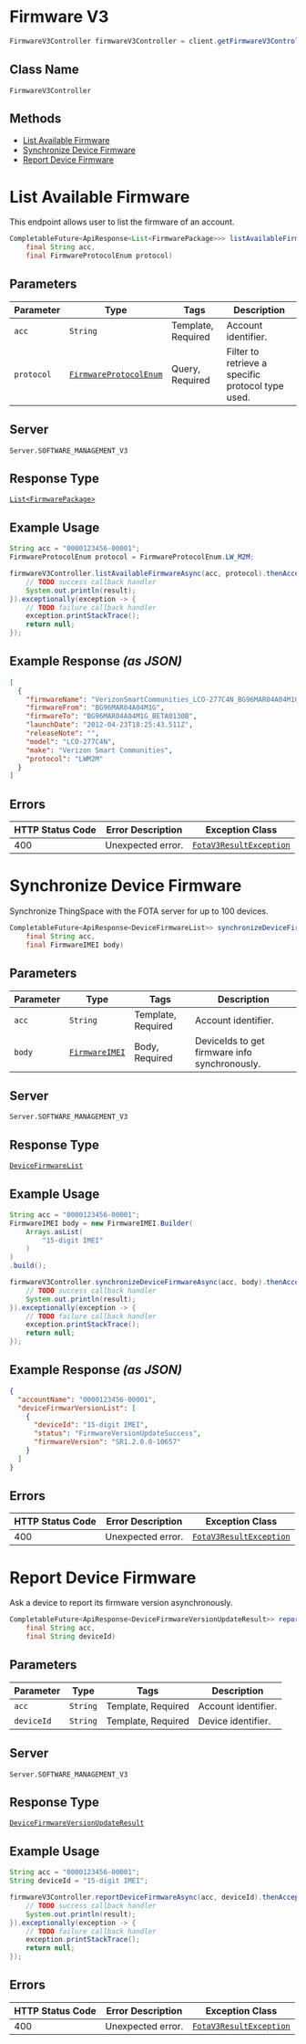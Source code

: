 # Firmware V3

```java
FirmwareV3Controller firmwareV3Controller = client.getFirmwareV3Controller();
```

## Class Name

`FirmwareV3Controller`

## Methods

* [List Available Firmware](../../doc/controllers/firmware-v3.md#list-available-firmware)
* [Synchronize Device Firmware](../../doc/controllers/firmware-v3.md#synchronize-device-firmware)
* [Report Device Firmware](../../doc/controllers/firmware-v3.md#report-device-firmware)


# List Available Firmware

This endpoint allows user to list the firmware of an account.

```java
CompletableFuture<ApiResponse<List<FirmwarePackage>>> listAvailableFirmwareAsync(
    final String acc,
    final FirmwareProtocolEnum protocol)
```

## Parameters

| Parameter | Type | Tags | Description |
|  --- | --- | --- | --- |
| `acc` | `String` | Template, Required | Account identifier. |
| `protocol` | [`FirmwareProtocolEnum`](../../doc/models/firmware-protocol-enum.md) | Query, Required | Filter to retrieve a specific protocol type used. |

## Server

`Server.SOFTWARE_MANAGEMENT_V3`

## Response Type

[`List<FirmwarePackage>`](../../doc/models/firmware-package.md)

## Example Usage

```java
String acc = "0000123456-00001";
FirmwareProtocolEnum protocol = FirmwareProtocolEnum.LW_M2M;

firmwareV3Controller.listAvailableFirmwareAsync(acc, protocol).thenAccept(result -> {
    // TODO success callback handler
    System.out.println(result);
}).exceptionally(exception -> {
    // TODO failure callback handler
    exception.printStackTrace();
    return null;
});
```

## Example Response *(as JSON)*

```json
[
  {
    "firmwareName": "VerizonSmartCommunities_LCO-277C4N_BG96MAR04A04M1G_BG96MAR04A04M1G_BETA0130B",
    "firmwareFrom": "BG96MAR04A04M1G",
    "firmwareTo": "BG96MAR04A04M1G_BETA0130B",
    "launchDate": "2012-04-23T18:25:43.511Z",
    "releaseNote": "",
    "model": "LCO-277C4N",
    "make": "Verizon Smart Communities",
    "protocol": "LWM2M"
  }
]
```

## Errors

| HTTP Status Code | Error Description | Exception Class |
|  --- | --- | --- |
| 400 | Unexpected error. | [`FotaV3ResultException`](../../doc/models/fota-v3-result-exception.md) |


# Synchronize Device Firmware

Synchronize ThingSpace with the FOTA server for up to 100 devices.

```java
CompletableFuture<ApiResponse<DeviceFirmwareList>> synchronizeDeviceFirmwareAsync(
    final String acc,
    final FirmwareIMEI body)
```

## Parameters

| Parameter | Type | Tags | Description |
|  --- | --- | --- | --- |
| `acc` | `String` | Template, Required | Account identifier. |
| `body` | [`FirmwareIMEI`](../../doc/models/firmware-imei.md) | Body, Required | DeviceIds to get firmware info synchronously. |

## Server

`Server.SOFTWARE_MANAGEMENT_V3`

## Response Type

[`DeviceFirmwareList`](../../doc/models/device-firmware-list.md)

## Example Usage

```java
String acc = "0000123456-00001";
FirmwareIMEI body = new FirmwareIMEI.Builder(
    Arrays.asList(
        "15-digit IMEI"
    )
)
.build();

firmwareV3Controller.synchronizeDeviceFirmwareAsync(acc, body).thenAccept(result -> {
    // TODO success callback handler
    System.out.println(result);
}).exceptionally(exception -> {
    // TODO failure callback handler
    exception.printStackTrace();
    return null;
});
```

## Example Response *(as JSON)*

```json
{
  "accountName": "0000123456-00001",
  "deviceFirmwarVersionList": [
    {
      "deviceId": "15-digit IMEI",
      "status": "FirmwareVersionUpdateSuccess",
      "firmwareVersion": "SR1.2.0.0-10657"
    }
  ]
}
```

## Errors

| HTTP Status Code | Error Description | Exception Class |
|  --- | --- | --- |
| 400 | Unexpected error. | [`FotaV3ResultException`](../../doc/models/fota-v3-result-exception.md) |


# Report Device Firmware

Ask a device to report its firmware version asynchronously.

```java
CompletableFuture<ApiResponse<DeviceFirmwareVersionUpdateResult>> reportDeviceFirmwareAsync(
    final String acc,
    final String deviceId)
```

## Parameters

| Parameter | Type | Tags | Description |
|  --- | --- | --- | --- |
| `acc` | `String` | Template, Required | Account identifier. |
| `deviceId` | `String` | Template, Required | Device identifier. |

## Server

`Server.SOFTWARE_MANAGEMENT_V3`

## Response Type

[`DeviceFirmwareVersionUpdateResult`](../../doc/models/device-firmware-version-update-result.md)

## Example Usage

```java
String acc = "0000123456-00001";
String deviceId = "15-digit IMEI";

firmwareV3Controller.reportDeviceFirmwareAsync(acc, deviceId).thenAccept(result -> {
    // TODO success callback handler
    System.out.println(result);
}).exceptionally(exception -> {
    // TODO failure callback handler
    exception.printStackTrace();
    return null;
});
```

## Errors

| HTTP Status Code | Error Description | Exception Class |
|  --- | --- | --- |
| 400 | Unexpected error. | [`FotaV3ResultException`](../../doc/models/fota-v3-result-exception.md) |

